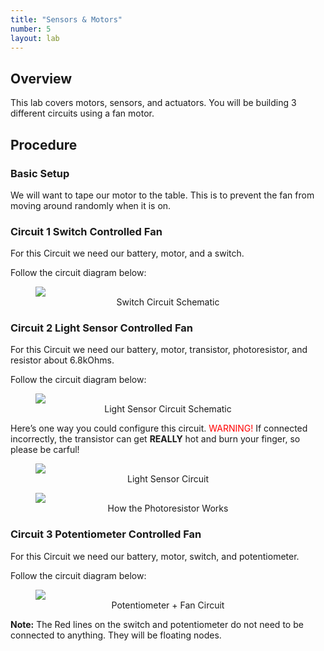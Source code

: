 ```yaml
---
title: "Sensors & Motors"
number: 5
layout: lab
---
```


<!-- There is no dynamic figures script on this page, as there are no elements. If you add elements, please go to another page and copy the notice and script at the top and bottom of the page, to keep the formatting of figures consistent. -->

## Overview

This lab covers motors, sensors, and actuators. You will be building 3 different circuits using a fan motor. 

## Procedure

### Basic Setup

We will want to tape our motor to the table. This is to prevent the fan from moving around randomly when it is on. 

### Circuit 1 Switch Controlled Fan

For this Circuit we need our battery, motor, and a switch.

Follow the circuit diagram below:

<figure class="image mx-auto" style="max-width: 750px">
  <img src="{% link /assets/04_motors_actuators/SwitchFanSchem.png %}" style="display: block; margin: auto;">
  <figcaption style="text-align: center;"><strong></strong> Switch Circuit Schematic </figcaption>
</figure>


### Circuit 2 Light Sensor Controlled Fan

For this Circuit we need our battery, motor, transistor, photoresistor, and resistor about 6.8kOhms.

Follow the circuit diagram below:

<figure class="image mx-auto" style="max-width: 750px">
  <img src="{% link /assets/04_motors_actuators/PhotoFanSchem.png %}" style="display: block; margin: auto;">
  <figcaption style="text-align: center;"><strong></strong> Light Sensor Circuit Schematic </figcaption>
</figure>

Here’s one way you could configure this circuit. 
<span style="color: red;">WARNING!</span> If connected incorrectly, the transistor can get **REALLY** hot and burn your finger, so please be carful!

<figure class="image mx-auto" style="max-width: 750px">
  <img src="{% link /assets/04_motors_actuators/PhotoFanBoard.png %}" style="display: block; margin: auto;">
  <figcaption style="text-align: center;"><strong></strong> Light Sensor Circuit </figcaption>
</figure>

<figure class="image mx-auto" style="max-width: 750px">
  <img src="{% link /assets/04_motors_actuators/HowPhotoWorks.png %}" style="display: block; margin: auto;">
  <figcaption style="text-align: center;"><strong></strong> How the Photoresistor Works </figcaption>
</figure>

### Circuit 3 Potentiometer Controlled Fan

For this Circuit we need our battery, motor, switch, and potentiometer.

Follow the circuit diagram below:

<figure class="image mx-auto" style="max-width: 750px">
  <img src="{% link /assets/04_motors_actuators/PotentiometerSchem.png %}" style="display: block; margin: auto;">
  <figcaption style="text-align: center;"><strong></strong> Potentiometer + Fan Circuit </figcaption>
</figure>

**Note:** The Red lines on the switch and potentiometer do not need to be connected to anything. They will be floating nodes.
